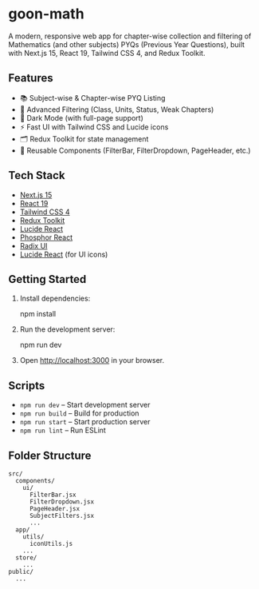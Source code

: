 # goon-math

A modern, responsive web app for chapter-wise collection and filtering of Mathematics (and other subjects) PYQs (Previous Year Questions), built with Next.js 15, React 19, Tailwind CSS 4, and Redux Toolkit.

## Features

- 📚 Subject-wise & Chapter-wise PYQ Listing
- 🔎 Advanced Filtering (Class, Units, Status, Weak Chapters)
- 🌙 Dark Mode (with full-page support)
- ⚡ Fast UI with Tailwind CSS and Lucide icons
- 🗂️ Redux Toolkit for state management
- 🧩 Reusable Components (FilterBar, FilterDropdown, PageHeader, etc.)

## Tech Stack

- [Next.js 15](https://nextjs.org/)
- [React 19](https://react.dev/)
- [Tailwind CSS 4](https://tailwindcss.com/)
- [Redux Toolkit](https://redux-toolkit.js.org/)
- [Lucide React](https://lucide.dev/)
- [Phosphor React](https://phosphoricons.com/)
- [Radix UI](https://www.radix-ui.com/)
- [Lucide React](https://lucide.dev/) (for UI icons)
## Getting Started

1. Install dependencies:
   
   npm install
   
2. Run the development server:

   npm run dev
   

3. Open [http://localhost:3000](http://localhost:3000) in your browser.

## Scripts

- `npm run dev` – Start development server
- `npm run build` – Build for production
- `npm run start` – Start production server
- `npm run lint` – Run ESLint

## Folder Structure

```
src/
  components/
    ui/
      FilterBar.jsx
      FilterDropdown.jsx
      PageHeader.jsx
      SubjectFilters.jsx
      ...
  app/
    utils/
      iconUtils.js
    ...
  store/
    ...
public/
  ...
```

